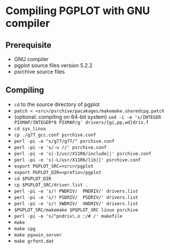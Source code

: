 # Compiling PGPLOT with GNU compiler

## Prerequisite

* GNU compiler
* pgplot source files version 5.2.2
* psrchive source files

## Compiling

* `cd` to the source directory of pgplot
* `patch < <src>/psrchive/pacakages/makemake.sharedcpg.patch`
* (optional: compiling on 64-bit system) `sed -i -e 's/INTEGER PIXMAP/INTEGER*8 PIXMAP/g' drivers/{gi,pp,wd}driv.f`
* `cd sys_linux`
* `cp ./g77_gcc.conf psrchive.conf`
* `perl -pi -e "s/g77/g77/" psrchive.conf`
* `perl -pi -e 's/-u //' psrchive.conf`
* `perl -pi -e 's|-I/usr/X11R6/include||' psrchive.conf`
* `perl -pi -e 's|-L/usr/X11R6/lib||' psrchive.conf`
* `export PGPLOT_SRC=<src>/pgplot`
* `export PGPLOT_DIR=<prefix>/pgplot`
* `cd $PGPLOT_DIR`
* `cp $PGPLOT_SRC/driver.list .`
* `perl -pi -e 's/! PNDRIV/  PNDRIV/' drivers.list`
* `perl -pi -e 's/! PSDRIV/  PSDRIV/' drivers.list`
* `perl -pi -e 's/! XWDRIV/  XWDRIV/' drivers.list`
* `$PGPLOT_SRC/makemake $PGPLOT_SRC linux psrchive`
* `perl -pi -e 's/^pndriv\.o :/# /' makefile`
* `make`
* `make cpg`
* `make pgxwin_server`
* `make grfont.dat`
